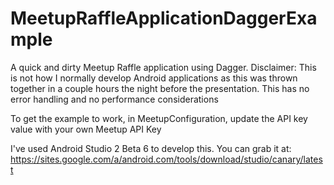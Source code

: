 # MeetupRaffleApplicationDaggerExample
A quick and dirty Meetup Raffle application using Dagger. Disclaimer: This is not how I normally develop Android applications as this was thrown together in a couple hours the night before the presentation. This has no error handling and no performance considerations


To get the example to work, in MeetupConfiguration, update the API key value with your own Meetup API Key

I've used Android Studio 2 Beta 6 to develop this. You can grab it at: https://sites.google.com/a/android.com/tools/download/studio/canary/latest
